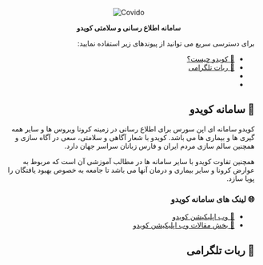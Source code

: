 <div style="text-align: center;">

![Covido](https://covido.info/image/github.png)

**سامانه اطلاع رسانی و سلامتی کویدو**
</div>
<div dir="rtl">

برای دسترسی سریع می توانید از پیوندهای زیر استفاده نمایید:

- [🚀 کویدو چیست؟](#covido)
- [🤖 ربات تلگرامی](#bot)
- []()
- []()

## <a href="#covido"></a> 🚀 سامانه کویدو

کویدو سامانه ای اپن سورس برای اطلاع رسانی در زمینه کرونا ویروس ها و سایر همه گیری ها و بیماری ها می باشد. کویدو با شعار آگاهی و سلامتی، سعی در آگاه سازی و همچنین سالم سازی مردم ایران و فارس زبانان سراسر جهان دارد.

همچنین تفاوت کویدو با سایر سامانه ها در مطالب آموزشی آن است که مربوط به عوارض کرونا و سایر بیماری و درمان آنها می باشد تا جامعه به خصوص بهبود یافتگان را پویا سازد.

### 🌐 لینک های سامانه کویدو

- [📝 وب اپلیکیشن کویدو](https://covido.info)
- [📝 بخش مقالات وب اپلیکیشن کویدو](https://covido.info/article)

## <a href="#bot"></a> 🤖 ربات تلگرامی

</div>